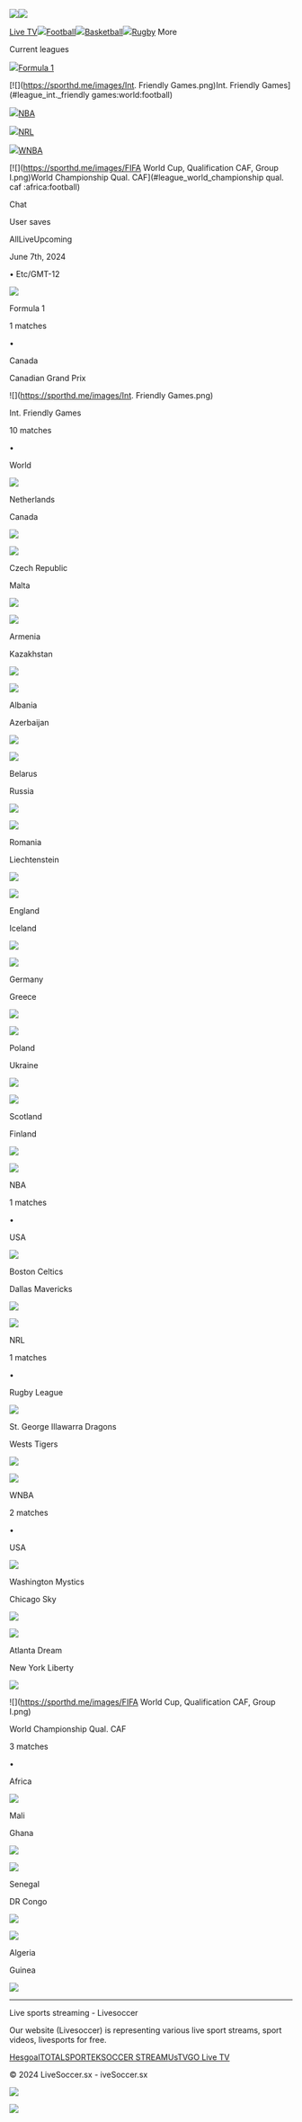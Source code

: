 [![](/logo-light-mode.png)![](/logo-dark-mode.png)](https://1.livesoccer.sx/)

[Live TV](https://1.livesoccer.sx/livetv)[![](https://s2watch.me/images/soccer.svg)Football](https://1.livesoccer.sx/sport/football)[![](https://s2watch.me/images/basketball.svg)Basketball](https://1.livesoccer.sx/sport/basketball)[![](https://s2watch.me/images/rugby.svg)Rugby](https://1.livesoccer.sx/sport/rugby) More

[](https://1.livesoccer.sx/login "Log in")

Current leagues

[![](https://sporthd.me/images/formula-1.png)Formula 1](#league_formula_1:canada:motorsport)

[![](https://sporthd.me/images/Int. Friendly Games.png)Int. Friendly Games](#league_int._friendly games:world:football)

[![](https://s2watch.me/images/nba.png)NBA](#league_nba:usa:basketball)

[![](https://s2watch.me/images/nrl.png)NRL](#league_nrl:rugby_league:rugby)

[![](https://s2watch.me/images/WNBA.png)WNBA](#league_wnba:usa:basketball)

[![](https://sporthd.me/images/FIFA World Cup, Qualification CAF, Group I.png)World Championship Qual. CAF](#league_world_championship qual. caf :africa:football)

Chat

User saves

AllLiveUpcoming

June 7th, 2024

• Etc/GMT-12

![](https://sporthd.me/images/formula-1.png)

Formula 1

1 matches

•

Canada

Canadian Grand Prix

![](https://sporthd.me/images/Int. Friendly Games.png)

Int. Friendly Games

10 matches

•

World

![](https://api.sofascore1.com/api/v1/team/4705/image)

Netherlands

Canada

![](https://api.sofascore1.com/api/v1/team/4752/image)

![](https://api.sofascore1.com/api/v1/team/4714/image)

Czech Republic

Malta

![](https://api.sofascore1.com/api/v1/team/4483/image)

![](https://api.sofascore1.com/api/v1/team/4740/image)

Armenia

Kazakhstan

![](https://api.sofascore1.com/api/v1/team/4772/image)

![](https://api.sofascore1.com/api/v1/team/4690/image)

Albania

Azerbaijan

![](https://api.sofascore1.com/api/v1/team/4742/image)

![](https://api.sofascore1.com/api/v1/team/4743/image)

Belarus

Russia

![](https://api.sofascore1.com/api/v1/team/4694/image)

![](https://api.sofascore1.com/api/v1/team/4477/image)

Romania

Liechtenstein

![](https://api.sofascore1.com/api/v1/team/4830/image)

![](https://api.sofascore1.com/api/v1/team/4713/image)

England

Iceland

![](https://api.sofascore1.com/api/v1/team/4708/image)

![](https://api.sofascore1.com/api/v1/team/4711/image)

Germany

Greece

![](https://api.sofascore1.com/api/v1/team/4710/image)

![](https://api.sofascore1.com/api/v1/team/4703/image)

Poland

Ukraine

![](https://api.sofascore1.com/api/v1/team/4701/image)

![](https://api.sofascore1.com/api/v1/team/4695/image)

Scotland

Finland

![](https://api.sofascore1.com/api/v1/team/4712/image)

![](https://s2watch.me/images/nba.png)

NBA

1 matches

•

USA

![](https://api.sofascore1.com/api/v1/team/3422/image)

Boston Celtics

Dallas Mavericks

![](https://api.sofascore1.com/api/v1/team/3411/image)

![](https://s2watch.me/images/nrl.png)

NRL

1 matches

•

Rugby League

![](https://api.sofascore1.com/api/v1/team/4265/image)

St. George Illawarra Dragons

Wests Tigers

![](https://api.sofascore1.com/api/v1/team/4254/image)

![](https://s2watch.me/images/WNBA.png)

WNBA

2 matches

•

USA

![](https://api.sofascore1.com/api/v1/team/3454/image)

Washington Mystics

Chicago Sky

![](https://api.sofascore1.com/api/v1/team/35546/image)

![](https://api.sofascore1.com/api/v1/team/35545/image)

Atlanta Dream

New York Liberty

![](https://api.sofascore1.com/api/v1/team/3446/image)

![](https://sporthd.me/images/FIFA World Cup, Qualification CAF, Group I.png)

World Championship Qual. CAF

3 matches

•

Africa

![](https://api.sofascore1.com/api/v1/team/4831/image)

Mali

Ghana

![](https://api.sofascore1.com/api/v1/team/4764/image)

![](https://api.sofascore1.com/api/v1/team/4739/image)

Senegal

DR Congo

![](https://api.sofascore1.com/api/v1/team/4823/image)

![](https://api.sofascore1.com/api/v1/team/4691/image)

Algeria

Guinea

![](https://api.sofascore1.com/api/v1/team/4826/image)

* * *

Live sports streaming - Livesoccer

Our website (Livesoccer) is representing various live sport streams, sport videos, livesports for free.

[Hesgoal](https://hesgoals.top/)[TOTALSPORTEK](https://www.totalsportek.soccer/)[SOCCER STREAM](https://footybite.to/)[UsTVGO Live TV](https://usatvgo.live/)

© 2024 LiveSoccer.sx - iveSoccer.sx

[![](//sstatic1.histats.com/0.gif?3681769&101)](https://1.livesoccer.sx/)

![](http://whos.amung.us/cwidget/livesport/000000ffffff.png)
